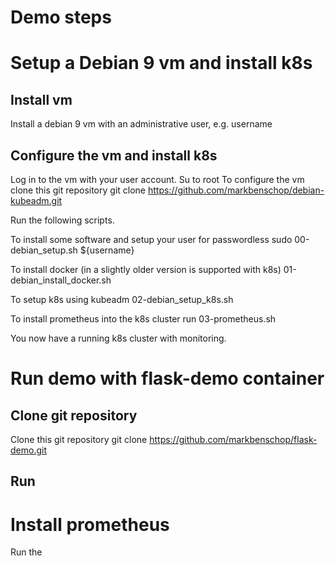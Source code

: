 # Demo steps

# Setup a Debian 9 vm and install k8s

## Install vm
Install a debian 9 vm with an administrative user, e.g. username

## Configure the vm and install k8s
Log in to the vm with your user account.
Su to root
To configure the vm clone this git repository
   git clone https://github.com/markbenschop/debian-kubeadm.git

Run the following scripts.

To install some software and setup your user for passwordless sudo
    00-debian_setup.sh ${username}

To install docker (in a slightly older version is supported with k8s)
    01-debian_install_docker.sh

To setup k8s using kubeadm
    02-debian_setup_k8s.sh

To install prometheus into the k8s cluster run 
    03-prometheus.sh

You now have a running k8s cluster with monitoring.

# Run demo with flask-demo container

## Clone git repository
Clone this git repository
   git clone https://github.com/markbenschop/flask-demo.git

## Run


# Install prometheus
Run the 
